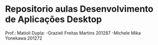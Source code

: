 # Repositorio aulas Desenvolvimento de Aplicações Desktop
Prof.: Matioli 
Dupla:
-Grazieli Freitas Martins 201287
-Michele Mika Yonekawa 201272 
